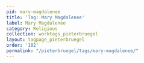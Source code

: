 ```yaml
---
pid: mary-magdalenee
title: 'Tag: Mary Magdalenee'
label: Mary Magdalenee
category: Religious
collection: worktags_pieterbruegel
layout: tagpage_pieterbruegel
order: '102'
permalink: "/pieterbruegel/tags/mary-magdalenee/"
---
```

